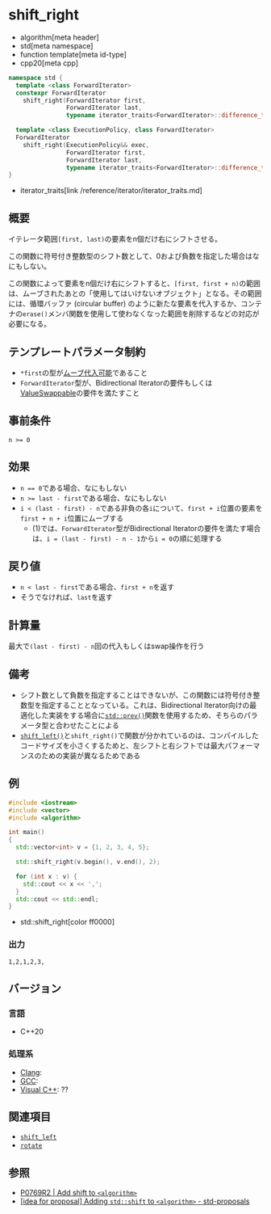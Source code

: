 # shift_right
* algorithm[meta header]
* std[meta namespace]
* function template[meta id-type]
* cpp20[meta cpp]

```cpp
namespace std {
  template <class ForwardIterator>
  constexpr ForwardIterator
    shift_right(ForwardIterator first,
                ForwardIterator last,
                typename iterator_traits<ForwardIterator>::difference_type n); // (1)

  template <class ExecutionPolicy, class ForwardIterator>
  ForwardIterator
    shift_right(ExecutionPolicy&& exec,
                ForwardIterator first,
                ForwardIterator last,
                typename iterator_traits<ForwardIterator>::difference_type n); // (2)
}
```
* iterator_traits[link /reference/iterator/iterator_traits.md]

## 概要
イテレータ範囲`[first, last)`の要素をn個だけ右にシフトさせる。

この関数に符号付き整数型のシフト数として、0および負数を指定した場合はなにもしない。

この関数によって要素をn個だけ右にシフトすると、`[first, first + n)`の範囲は、ムーブされたあとの「使用してはいけないオブジェクト」となる。その範囲には、循環バッファ (circular buffer) のように新たな要素を代入するか、コンテナの`erase()`メンバ関数を使用して使わなくなった範囲を削除するなどの対応が必要になる。


## テンプレートパラメータ制約
- `*first`の型が[ムーブ代入可能](/reference/type_traits/is_move_assignable.md)であること
- `ForwardIterator`型が、Bidirectional Iteratorの要件もしくは[ValueSwappable](/reference/concepts/ValueSwappable.md)の要件を満たすこと


## 事前条件
`n >= 0`


## 効果
- `n == 0`である場合、なにもしない
- `n >= last - first`である場合、なにもしない
- `i < (last - first) - n`である非負の各`i`について、`first + i`位置の要素を`first + n + i`位置にムーブする
    - (1)では、`ForwardIterator`型がBidirectional Iteratorの要件を満たす場合は、`i = (last - first) - n - 1`から`i = 0`の順に処理する


## 戻り値
- `n < last - first`である場合、`first + n`を返す
- そうでなければ、`last`を返す


## 計算量
最大で`(last - first) - n`回の代入もしくはswap操作を行う


## 備考
- シフト数として負数を指定することはできないが、この関数には符号付き整数型を指定することとなっている。これは、Bidirectional Iterator向けの最適化した実装をする場合に[`std::prev()`](/reference/iterator/prev.md)関数を使用するため、そちらのパラメータ型と合わせたことによる
- [`shift_left()`](shift_left.md)と`shift_right()`で関数が分かれているのは、コンパイルしたコードサイズを小さくするためと、左シフトと右シフトでは最大パフォーマンスのための実装が異なるためである


## 例
```cpp example
#include <iostream>
#include <vector>
#include <algorithm>

int main()
{
  std::vector<int> v = {1, 2, 3, 4, 5};

  std::shift_right(v.begin(), v.end(), 2);

  for (int x : v) {
    std::cout << x << ',';
  }
  std::cout << std::endl;
}
```
* std::shift_right[color ff0000]

### 出力
```
1,2,1,2,3,
```

## バージョン
### 言語
- C++20

### 処理系
- [Clang](/implementation.md#clang):
- [GCC](/implementation.md#gcc):
- [Visual C++](/implementation.md#visual_cpp): ??


## 関連項目
- [`shift_left`](shift_left.md)
- [`rotate`](rotate.md)

## 参照
- [P0769R2 | Add shift to `<algorithm>`](http://www.open-std.org/jtc1/sc22/wg21/docs/papers/2018/p0769r2.pdf)
- [[idea for proposal] Adding `std::shift` to `<algorithm>` - std-proposals](https://groups.google.com/a/isocpp.org/forum/#!msg/std-proposals/I76om68B3t0/iA348-iFBAAJ)
